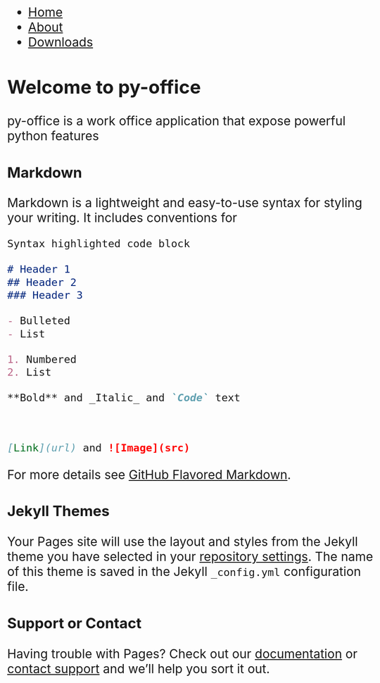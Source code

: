 <head>
<style>
body {
  font-size: 28px;
}

ul {
  list-style-type: none;
  margin: 0;
  padding: 0;
  overflow: hidden;
  background-color: #333;
  position: -webkit-sticky; /* Safari */
  position: sticky;
  top: 0;
}

li {
  float: left;
}

li a {
  display: block;
  color: white;
  text-align: center;
  padding: 8px 8px;
  text-decoration: none;
}

li a:hover {
  background-color: #111;
}

.active {
  background-color: #4CAF50;
}
</style>
</head>

<ul>
  <li><a class="active" href="https://pyoffice.github.io/py-office/index.html">Home</a></li>
  <li><a href="https://pyoffice.github.io/py-office/about.html">About</a></li>
  <li><a href="https://pyoffice.github.io/py-office/downloads.html">Downloads</a></li>
</ul>

## Welcome to py-office

py-office is a work office application that expose powerful python features

### Markdown

Markdown is a lightweight and easy-to-use syntax for styling your writing. It includes conventions for

```markdown
Syntax highlighted code block

# Header 1
## Header 2
### Header 3

- Bulleted
- List

1. Numbered
2. List

**Bold** and _Italic_ and `Code` text



[Link](url) and ![Image](src)
```

For more details see [GitHub Flavored Markdown](https://guides.github.com/features/mastering-markdown/).

### Jekyll Themes

Your Pages site will use the layout and styles from the Jekyll theme you have selected in your [repository settings](https://github.com/pyoffice/py-office/settings/pages). The name of this theme is saved in the Jekyll `_config.yml` configuration file.

### Support or Contact

Having trouble with Pages? Check out our [documentation](https://docs.github.com/categories/github-pages-basics/) or [contact support](https://support.github.com/contact) and we’ll help you sort it out.
